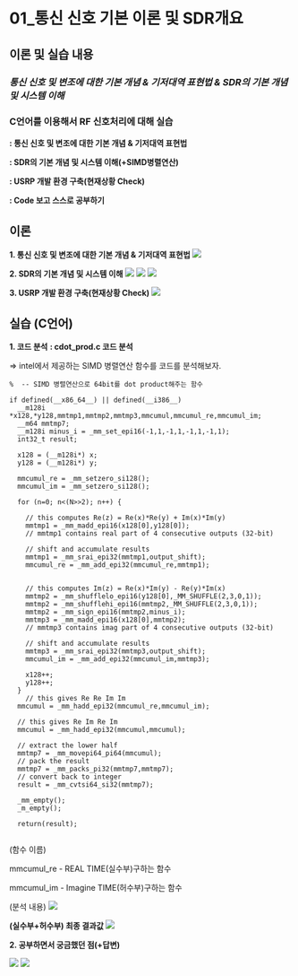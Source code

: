 # 01_통신 신호 기본 이론 및 SDR개요
## 이론 및 실습 내용
### ***통신 신호 및 변조에 대한 기본 개념 & 기저대역 표현법 & SDR의 기본 개념 및 시스템 이해***


### **C언어를 이용해서 RF 신호처리에 대해 실습**

**: 통신 신호 및 변조에 대한 기본 개념 & 기저대역 표현법**

**: SDR의 기본 개념 및 시스템 이해(+SIMD병렬연산)**
            

**: USRP 개발 환경 구축(현재상황 Check)**

**: Code 보고 스스로 공부하기**


## 이론 
**1. 통신 신호 및 변조에 대한 기본 개념 & 기저대역 표현법**
![](https://github.com/prizesilvers2/NR_Modulation/blob/main/Figs/01.jpg)

**2. SDR의 기본 개념 및 시스템 이해**
![](https://github.com/prizesilvers2/NR_Modulation/blob/main/Figs/02.jpg)
![](https://github.com/prizesilvers2/NR_Modulation/blob/main/Figs/03.jpg)
![](https://github.com/prizesilvers2/NR_Modulation/blob/main/Figs/04.jpg)

**3. USRP 개발 환경 구축(현재상황 Check)**
![](https://github.com/prizesilvers2/NR_Modulation/blob/main/Figs/05.jpg)



## 실습 (C언어)

**1. 코드 분석**
**: cdot_prod.c 코드 분석**

=> intel에서 제공하는 SIMD 병렬연산 함수를 코드를 분석해보자.
```
%  -- SIMD 병렬연산으로 64bit를 dot product해주는 함수

if defined(__x86_64__) || defined(__i386__)
  __m128i *x128,*y128,mmtmp1,mmtmp2,mmtmp3,mmcumul,mmcumul_re,mmcumul_im;
  __m64 mmtmp7;
  __m128i minus_i = _mm_set_epi16(-1,1,-1,1,-1,1,-1,1);
  int32_t result;

  x128 = (__m128i*) x;
  y128 = (__m128i*) y;

  mmcumul_re = _mm_setzero_si128();
  mmcumul_im = _mm_setzero_si128();

  for (n=0; n<(N>>2); n++) {
  
    // this computes Re(z) = Re(x)*Re(y) + Im(x)*Im(y)
    mmtmp1 = _mm_madd_epi16(x128[0],y128[0]);
    // mmtmp1 contains real part of 4 consecutive outputs (32-bit)

    // shift and accumulate results
    mmtmp1 = _mm_srai_epi32(mmtmp1,output_shift);
    mmcumul_re = _mm_add_epi32(mmcumul_re,mmtmp1);


    // this computes Im(z) = Re(x)*Im(y) - Re(y)*Im(x)
    mmtmp2 = _mm_shufflelo_epi16(y128[0],_MM_SHUFFLE(2,3,0,1));
    mmtmp2 = _mm_shufflehi_epi16(mmtmp2,_MM_SHUFFLE(2,3,0,1));
    mmtmp2 = _mm_sign_epi16(mmtmp2,minus_i);
    mmtmp3 = _mm_madd_epi16(x128[0],mmtmp2);
    // mmtmp3 contains imag part of 4 consecutive outputs (32-bit)

    // shift and accumulate results
    mmtmp3 = _mm_srai_epi32(mmtmp3,output_shift);
    mmcumul_im = _mm_add_epi32(mmcumul_im,mmtmp3);

    x128++;
    y128++;
  }
    // this gives Re Re Im Im
  mmcumul = _mm_hadd_epi32(mmcumul_re,mmcumul_im);

  // this gives Re Im Re Im
  mmcumul = _mm_hadd_epi32(mmcumul,mmcumul);

  // extract the lower half
  mmtmp7 = _mm_movepi64_pi64(mmcumul);
  // pack the result
  mmtmp7 = _mm_packs_pi32(mmtmp7,mmtmp7);
  // convert back to integer
  result = _mm_cvtsi64_si32(mmtmp7);
  
  _mm_empty();
  _m_empty();
 
  return(result);
 
```
(함수 이름)

mmcumul_re  - REAL TIME(실수부)구하는 함수

mmcumul_im - Imagine TIME(허수부)구하는 함수


(분석 내용)
![](https://github.com/prizesilvers2/NR_Modulation/blob/main/Figs/06.jpg)


**(실수부+허수부) 최종 결과값**
![](https://github.com/prizesilvers2/NR_Modulation/blob/main/Figs/07.jpg)


**2. 공부하면서 궁금했던 점(+답변)**

![](https://github.com/prizesilvers2/NR_Modulation/blob/main/Figs/08.jpg)
![](https://github.com/prizesilvers2/NR_Modulation/blob/main/Figs/09.jpg)


